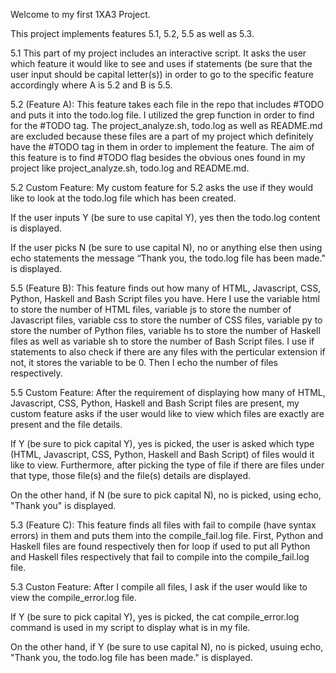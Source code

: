 Welcome to my first 1XA3 Project.

This project implements features 5.1, 5.2, 5.5 as well as 5.3.

5.1
This part of my project includes an interactive script. It asks the user which feature it would like to see and uses if statements (be sure that the user input should be capital 
letter(s)) in order to go to the specific feature accordingly where A is 5.2 and B is 5.5.

5.2 (Feature A):
This feature takes each file in the repo that includes #TODO and puts it into the todo.log file. I utilized the grep function in order to find for the #TODO tag.
The project_analyze.sh, todo.log as well as README.md are excluded because these files are a part of my project which definitely have the #TODO tag in them in order
to implement the feature. The aim of this feature is to find #TODO flag besides the obvious ones found in my project like project_analyze.sh, todo.log and README.md.

5.2 Custom Feature:
My custom feature for 5.2 asks the use if they would like to look at the todo.log file which has been created.

If the user inputs Y (be sure to use capital Y), 
       yes then the todo.log content is displayed.


If the user picks N (be sure to use capital N), 
  no or anything else then using echo statements the message 
     “Thank you, the todo.log file has been made." is displayed.


5.5 (Feature B):
This feature finds out how many of  HTML, Javascript, CSS, Python, Haskell and Bash Script files you have. Here I use the variable html to store the number of HTML files,
 variable js to store the number of Javascript files, variable css to store the number of CSS files, variable py to store the number of Python files, variable hs to store the 
number of Haskell files as well as variable sh to store the number of Bash Script files. I use if statements to also check if there are any files with the perticular
extension if not, it stores the variable to be 0. Then I echo the number of files respectively.

5.5 Custom Feature:
After the requirement of displaying how many of HTML, Javascript, CSS, Python, Haskell and Bash Script files are present, my custom feature asks if the user would like to view 
which files are  exactly are present and the file details. 

If Y (be sure to pick capital Y), yes is picked, the user is asked 
which type (HTML, Javascript, 
CSS, Python, Haskell and Bash 
Script) of files would it like to view. 
       Furthermore, after picking the type
       of file if there are files under that
       type, those file(s) and the file(s) details
       are displayed.

On the other hand, if N 
(be sure to pick capital N), 
no is picked, using echo, "Thank you" 
is displayed.

5.3 (Feature C):
This feature finds all files with fail to compile (have syntax errors) in them and puts them into the compile_fail.log file. First, Python and Haskell files are found respectively
then for loop if used to put all Python and Haskell files respectively that fail to compile into the compile_fail.log file.

5.3 Custon Feature:
After I compile all files, I ask if the user would like to view the compile_error.log file. 

If Y (be sure to pick capital Y), yes is picked, 
the cat compile_error.log command is used
in my script to display what is in my file.

On the other hand, if Y 
(be sure to use capital N),
no is picked, usuing echo, 
"Thank you, the todo.log file has been made." is displayed.




